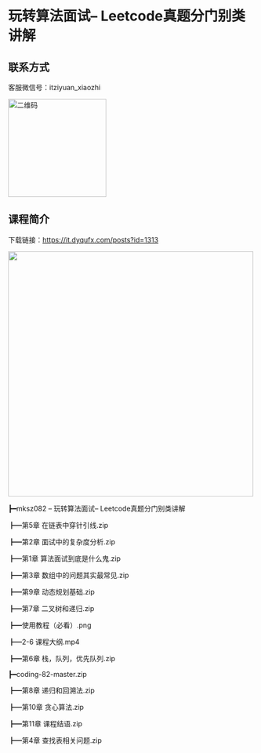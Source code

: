# 玩转算法面试&#8211; Leetcode真题分门别类讲解

## 联系方式

客服微信号：itziyuan_xiaozhi

<img src="https://ziyuanyun.oss-cn-guangzhou.aliyuncs.com/common/20240614073449/666b82192834a.jpg" width="200" height="200" alt="二维码">

## 课程简介

下载链接：https://it.dyqufx.com/posts?id=1313

<img src="https://ziyuanyun.oss-cn-guangzhou.aliyuncs.com/yun/20240515153701/6644661ddf3d8.jpg" width="500" alt="">

  ┣━mksz082 &#8211; 玩转算法面试&#8211; Leetcode真题分门别类讲解

 ┣━第5章 在链表中穿针引线.zip

 ┣━第2章 面试中的复杂度分析.zip

 ┣━第1章 算法面试到底是什么鬼.zip

 ┣━第3章 数组中的问题其实最常见.zip

 ┣━第9章 动态规划基础.zip

 ┣━第7章 二叉树和递归.zip

 ┣━使用教程（必看）.png

 ┣━2-6 课程大纲.mp4

 ┣━第6章 栈，队列，优先队列.zip

 ┣━coding-82-master.zip

 ┣━第8章 递归和回溯法.zip

 ┣━第10章 贪心算法.zip

 ┣━第11章 课程结语.zip

 ┣━第4章 查找表相关问题.zip

  